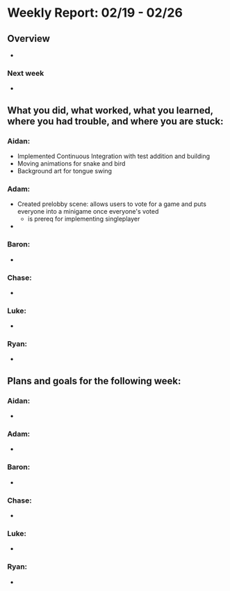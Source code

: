# Weekly Report: 02/19 - 02/26

## Overview
- 

### Next week
- 

## What you did, what worked, what you learned, where you had trouble, and where you are stuck:
### Aidan: 
- Implemented Continuous Integration with test addition and building
- Moving animations for snake and bird
- Background art for tongue swing
### Adam:
- Created prelobby scene: allows users to vote for a game and puts everyone into a minigame once everyone's voted
  - is prereq for implementing singleplayer
- 
### Baron:
- 
### Chase:
- 
### Luke:
- 
### Ryan:
- 


## Plans and goals for the following week:
### Aidan:
- 
### Adam:
- 
### Baron:
- 
### Chase:
- 
### Luke:
- 
### Ryan:
- 
